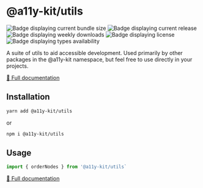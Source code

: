 # @a11y-kit/utils

![Badge displaying current bundle size](https://badgen.net/bundlephobia/minzip/@a11y-kit/utils)
![Badge displaying current release](https://badgen.net/npm/v/@a11y-kit/utils)
![Badge displaying weekly downloads](https://badgen.net/npm/dw/@a11y-kit/utils)
![Badge displaying license](https://badgen.net/npm/license/@a11y-kit/utils)
![Badge displaying types availability](https://badgen.net/npm/types/@a11y-kit/utils)

A suite of utils to aid accessible development. Used primarily by other packages in the @a11y-kit namespace, but feel free to use directly in your projects.

[📖 Full documentation](https://a11y-kit.com/packages/utils)

## Installation

```bash
yarn add @a11y-kit/utils
```

or

```bash
npm i @a11y-kit/utils
```

## Usage

```js
import { orderNodes } from '@a11y-kit/utils`
```

[📖 Full documentation](https://a11y-kit.com/packages/utils)

